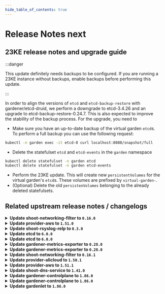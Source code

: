 ```yaml
---
hide_table_of_contents: true
---
```


# Release Notes next

## 23KE release notes and upgrade guide

:::danger

This update definitely needs backups to be configured. If you are running a 23KE instance without backups, enable backups before performing this update.

:::


In order to align the versions of `etcd` and `etcd-backup-restore` with gardener/etcd-druid, we perform a downgrade to etcd-3.4.26 and an upgrade to etcd-backup-restore-0.24.7. This is also expected to improve the stability of the backup process. For the upgrade, you need to
- Make sure you have an up-to-date backup of the virtual garden `etcd`s. To perform a full backup you can use the following request:
```sh
kubectl -n garden exec -it etcd-0 curl localhost:8080/snapshot/full
```
- Delete the statefulset `etcd` and `etcd-events` in the `garden` namespace
``` sh
kubectl delete statefulset -n garden etcd
kubectl delete statefulset -n garden etcd-events
```
- Perform the 23KE update. This will create new `persistentVolumes` for the virtual garden's `etcd`s. These volumes are prefixed by `virtual-garden-`.
- (Optional) Delete the old `persistenVolumes` belonging to the already deleted statefulsets.

## Related upstream release notes / changelogs


<details>
<summary><b>Update shoot-networking-filter to <code>0.16.0</code></b></summary>

# [gardener/gardener-extension-shoot-networking-filter]

## ✨ New Features

- `[USER]` Update image of egress-filter to 0.14.0 by @axel7born [#107]
- `[USER]` Mount `/run/xtables.lock` to prevent concurrent modifications of iptables rules. by @axel7born [#106]
## 🏃 Others

- `[OPERATOR]` Bump github.com/gardener/gardener from 1.84.0 to 1.84.1. by @dependabot[bot] [#102]
- `[OPERATOR]` Bumps golang from 1.21.4 to 1.21.5. by @dependabot[bot] [#105]
- `[OPERATOR]` Bump github.com/gardener/gardener from 1.84.1 to 1.85.0. by @dependabot[bot] [#104]

## Docker Images
- gardener-extension-shoot-networking-filter: `eu.gcr.io/gardener-project/gardener/extensions/shoot-networking-filter:v0.16.0`


</details>

<details>
<summary><b>Update provider-aws to <code>1.51.0</code></b></summary>

# [gardener/gardener-extension-provider-aws]

## 🏃 Others

- `[OPERATOR]` The following golang dependencies have been upgraded :  
  - `gardener/gardener`: `v1.81.6`->`v1.83.2` by @shafeeqes [#828]
- `[OPERATOR]` Add documentation for the "flow" infrastructure reconciler. by @kon-angelo [#827]
- `[DEVELOPER]` Add new unit tests. by @axel7born [#829]

## Docker Images
- gardener-extension-admission-aws: `eu.gcr.io/gardener-project/gardener/extensions/admission-aws:v1.51.0`
- gardener-extension-provider-aws: `eu.gcr.io/gardener-project/gardener/extensions/provider-aws:v1.51.0`


</details>

<details>
<summary><b>Update shoot-rsyslog-relp to <code>0.3.0</code></b></summary>

# [gardener/gardener-extension-shoot-rsyslog-relp]

## ⚠️ Breaking Changes

- `[OPERATOR]` The `security.gardener.cloud/pod-security-enforce` annotation in the ControllerRegistration is set to `baseline`. With this, the pods running in the extension namespace should comply with `baseline` pod-security standard. by @AleksandarSavchev [#17]
## ✨ New Features

- `[USER]` The `shoot-rsyslog-relp` configuration now allows users to specify which tls library should be used by `librerlp` when tls communication is enabled via the `tls.tlsLib` optional field. The possible options are `gnutls` and `openssl`. When the field is omitted, `librelp` uses its default tls library which in most cases is `gnutls`. More information can be found here: https://www.rsyslog.com/doc/v8-stable/configuration/modules/imrelp.html#tls-tlslib by @plkokanov [#27]
- `[USER]` `shoot-rsyslog-relp` extension now supports [Shoot Force Deletion](https://github.com/gardener/gardener/blob/master/docs/usage/shoot_operations.md#force-deletion).  by @acumino [#24]
## 🏃 Others

- `[OPERATOR]` Metrics for the rsyslog service running on the shoot nodes are now exposed and collected according to the following:  
    - The metrics are available on the `node-exporter`'s `/metrics` endpoint.   
    - The names of the new metrics match the `rsyslog_pstat_.+` regex.  
    - The metrics are scraped and collected in the shoot's prometheus instance.  
    - A dedicated plutono dashboard is added which displays the rsyslog metrics. by @plkokanov [#32]
- `[OPERATOR]` Fixed an issue where the rsyslog systemd unit could become stuck in a failed state immediately after it is installed on the shoot's nodes, if the `shoot-rsyslog-relp` extension was enabled on the shoot before that. The `configure-rsyslog.sh` script which is responsible for configuring and restarting the rsyslog systemd unit will now wait for the `syslog.service` symlink to be created before attempting to configure and restart the rsyslog systemd unit. by @plkokanov [#34]
- `[OPERATOR]` The shoot-rsyslog-relp extension is now aligned with Gardener's [component checklist](https://github.com/gardener/gardener/blob/v1.82.0/docs/development/component-checklist.md):  
  - RBAC for the `shoot-rsyslog-relp` extension controller have been drastically reduced to only the required ones.  
  - The deployment for the `shoot-rsyslog-relp` extension controller now contains the proper label for HA - `high-availability-config.resources.gardener.cloud/type: controller`  
  - The `shoot-rsyslog-relp` admission pod no longer has a `SecurityContext`. This will be automatically added by the `seccomp-profile` webhook of the `gardener-resource-manager`   
  - The `rsyslog-relp-configurator` and `rsyslog-relp-configuration-cleaner` pods now use the `RuntimeDefault` seccomp profile.  
  - The init containers of the `rsyslog-relp-configurator` and `rsyslog-relp-configuration-cleaner` pods no longer run in privileged mode.  
  - The `rsyslog-relp-configurator` and `rsyslog-relp-configuration-cleaner` now specify resource requests and limits.  
  - `PodSecurityPolicy`s for the `rsyslog-relp-configurator` and `rsyslog-relp-configuration-cleaner` are now deployed in the shoot cluster, if its kubernetes version is `1.24.x`. by @plkokanov [#29]
- `[OPERATOR]` The healthcheck controller is now removed. Starting [v1.65.0](https://github.com/gardener/gardener/releases/tag/v1.65.0), gardenlet perform health checks for all ManagedResources in the Shoot control plane in the Seed. There is no longer need of the custom healthcheck controller in the shoot-rsyslog-relp extension as it was doing the same job. It was performing health check for the ManagedResource it deploys. by @plkokanov [#28]
- `[OPERATOR]` The `rsyslog-relp-configuration-cleaner` is no longer deployed on Shoot deletion with `shoot-rsyslog-relp` extension enabled. The Extension deletion occurs after the Worker deletion. There are no Nodes, hence there is no need to clean up registry configuration. by @plkokanov [#30]

## Docker Images
- gardener-extension-shoot-rsyslog-relp-admission: `eu.gcr.io/gardener-project/gardener/extensions/shoot-rsyslog-relp-admission:v0.3.0`
- gardener-extension-shoot-rsyslog-relp: `eu.gcr.io/gardener-project/gardener/extensions/shoot-rsyslog-relp:v0.3.0`


</details>

<details>
<summary><b>Update etcd to <code>6.0.0</code></b></summary>

## What's Changed
* Downgrade to etcd 3.4.26, Upgrade to etcd-backup-restore 0.24.7 by @JensAc in https://github.com/gardener-community/etcd/pull/13

## New Contributors
* @JensAc made their first contribution in https://github.com/gardener-community/etcd/pull/13

**Full Changelog**: https://github.com/gardener-community/etcd/compare/5.3.2...6.0.0

</details>

<details>
<summary><b>Update etcd to <code>6.0.0</code></b></summary>

## What's Changed
* Downgrade to etcd 3.4.26, Upgrade to etcd-backup-restore 0.24.7 by @JensAc in https://github.com/gardener-community/etcd/pull/13

## New Contributors
* @JensAc made their first contribution in https://github.com/gardener-community/etcd/pull/13

**Full Changelog**: https://github.com/gardener-community/etcd/compare/5.3.2...6.0.0

</details>

<details>
<summary><b>Update gardener-metrics-exporter to <code>0.28.0</code></b></summary>

# [gardener/gardener-metrics-exporter]

## 🏃 Others

- `[OPERATOR]` Metrics are exported for pending shoots as well. by @timebertt [#91]
- `[OPERATOR]` Minimum and maximum shoot node counts are no longer reversed. by @Sinscerly [#90]

## Docker Images
- metrics-exporter: `eu.gcr.io/gardener-project/gardener/metrics-exporter:0.28.0`


</details>

<details>
<summary><b>Update gardener-metrics-exporter to <code>0.28.0</code></b></summary>

# [gardener/gardener-metrics-exporter]

## 🏃 Others

- `[OPERATOR]` Metrics are exported for pending shoots as well. by @timebertt [#91]
- `[OPERATOR]` Minimum and maximum shoot node counts are no longer reversed. by @Sinscerly [#90]

## Docker Images
- metrics-exporter: `eu.gcr.io/gardener-project/gardener/metrics-exporter:0.28.0`


</details>

<details>
<summary><b>Update shoot-networking-filter to <code>0.16.1</code></b></summary>

no release notes available

## Docker Images
- gardener-extension-shoot-networking-filter: `eu.gcr.io/gardener-project/gardener/extensions/shoot-networking-filter:v0.16.1`


</details>

<details>
<summary><b>Update provider-alicloud to <code>1.50.1</code></b></summary>

no release notes available

## Docker Images
- gardener-extension-admission-alicloud: `eu.gcr.io/gardener-project/gardener/extensions/admission-alicloud:v1.50.1`
- gardener-extension-provider-alicloud: `eu.gcr.io/gardener-project/gardener/extensions/provider-alicloud:v1.50.1`


</details>

<details>
<summary><b>Update provider-aws to <code>1.51.1</code></b></summary>

# [gardener/gardener-extension-provider-aws]

## 🏃 Others

- `[OPERATOR]` The following dependency is updated to adopt a cherry-pick of https://github.com/gardener/gardener/pull/8943:  
  - github.com/gardener/gardener: v1.83.2 -> v1.83.3 by @ialidzhikov [#843]

## Docker Images
- gardener-extension-admission-aws: `eu.gcr.io/gardener-project/gardener/extensions/admission-aws:v1.51.1`
- gardener-extension-provider-aws: `eu.gcr.io/gardener-project/gardener/extensions/provider-aws:v1.51.1`


</details>

<details>
<summary><b>Update shoot-dns-service to <code>1.41.0</code></b></summary>

# [gardener/gardener-extension-shoot-dns-service]

## ⚠️ Breaking Changes

- `[OPERATOR]` CA and server certificates for the admission component are managed automatically. Passing custom certificates via Helm values is not supported anymore. by @timuthy [#266]
## 🐛 Bug Fixes

- `[OPERATOR]` An issue was fixed that caused shoot clusters with a `shoot-dns-service` extension configuration not to be validated during creation. Potential validation errors only happened later and remained unnoticed, e.g. when update requests from Gardenlet were denied and shoot reconciliation got stuck. by @timuthy [#270]
## 🏃 Others

- `[OPERATOR]` Bumps golang from 1.21.4 to 1.21.5. by @dependabot[bot] [#267]
- `[OPERATOR]` Bump github.com/gardener/gardener from 1.83.0 to 1.84.0. by @dependabot[bot] [#261]
- `[OPERATOR]` Bump github.com/gardener/gardener from 1.84.1 to 1.85.0. by @timuthy [#266]
- `[OPERATOR]` Bump github.com/gardener/gardener from 1.84.0 to 1.84.1. by @dependabot[bot] [#262]
# [gardener/external-dns-management]

## ⚠️ Breaking Changes

- `[USER]` `NS` records are not retrieved anymore for all accessible hosted zones to avoid reading all DNS record sets of all hosted zones periodically independently if they are used. Only hosted zones with active `DNSProviders` are synched, but without caring about consequences of `NS` records for subdomains. If there are many large hosted zones accessible for given credentials and there are only  `DNSProviders` using a few of these zones (either by domain or zone include), the period synchronisation of the zone state for all other hosted zones is avoided. This can result in a significant reduction of requests to the provider backend. As a downside of this change, applying a `DNSEntry` for a forwarded subdomain now results in a DNS record set in the parent hosted zone, if the real hosted zone is unknown to the controller. Formerly, applying such a `DNSEnty` resulted in an error state.   
  No action is necessary from the users, this is only a "heads up" for the changed behaviour if `NS` records are used for subdomains. by @MartinWeindel [gardener/external-dns-management#336]
## 🏃 Others

- `[USER]` Validate provider domain includes and excludes for forbidden wildcard domains. by @MartinWeindel [gardener/external-dns-management#335]
- `[OPERATOR]` Bumps golang from 1.21.3 to 1.21.4. by @dependabot[bot] [gardener/external-dns-management#333]

## Docker Images
- gardener-extension-admission-shoot-dns-service: `eu.gcr.io/gardener-project/gardener/extensions/admission-shoot-dns-service:v1.41.0`
- gardener-extension-shoot-dns-service: `eu.gcr.io/gardener-project/gardener/extensions/shoot-dns-service:v1.41.0`


</details>

<details>
<summary><b>Update gardener-controlplane to <code>1.86.0</code></b></summary>

# [gardener/gardener]

## ⚠️ Breaking Changes

- `[OPERATOR]` All virtual garden access Secrets have to be labeled with with `resources.gardener.cloud/class=shoot`. Otherwise the virtual-GRM won't consider the Secrets and won't renew them. by @rfranzke [#8883]
- `[OPERATOR]` The `ContainerdRegistryHostsDir` feature gate has been promoted to beta and is now turned on by default. by @ialidzhikov [#8873]
- `[DEVELOPER]` Support for the deprecated `NetworkPolicy` annotations `networking.resources.gardener.cloud/from-policy-allowed-ports` and `networking.resources.gardener.cloud/from-policy-pod-label-selector` has been removed. Use `networking.resources.gardener.cloud/from-<some-alias>-allowed-ports` instead ([documentation](https://github.com/gardener/gardener/blob/master/docs/concepts/resource-manager.md#networkpolicy-controller)). by @rfranzke [#8883]
## 📰 Noteworthy

- `[DEVELOPER]` The local Gardener environments for e2e tests running in Prow are now backed by the [`registry-cache`](https://github.com/gardener/gardener-extension-registry-cache/) extensions enabled in the Prow cluster. This should have a positive impact on the network I/O for image pulls and resulting costs. by @oliver-goetz [#8880]
- `[OPERATOR]` The `WorkerlessShoots` has been promoted to GA and is now locked to "enabled by default". by @acumino [#8906]
## ✨ New Features

- `[USER]` It is now possible to configure the resources encrypted in the ETCD for shoot clusters, see [this document](https://github.com/gardener/gardener/blob/master/docs/usage/etcd_encryption_config.md) for more details. by @shafeeqes [#8842]
- `[USER]` The `shoots/viewerkubeconfig` subresource now also restricts viewer access to resources which are specified in the `spec.kubernetes.kubeAPIServer.encryptionConfig` in the Shoot in addition to `Secrets`. by @shafeeqes [#8966]
- `[USER]` It is now possible to request a kubeconfig with read-only access (all APIs except `core/v1.Secret`) for shoot clusters by using the new `shoots/viewerkubeconfig` subresource. Read all about it [here](https://github.com/gardener/gardener/blob/master/docs/usage/shoot_access.md#shootsviewerkubeconfig-subresource). by @rfranzke [#8870]
- `[OPERATOR]` The `vpn-seed-server` component now supports IPv4 seed clusters hosting IPv6 shoot clusters.  by @DockToFuture [#8830]
- `[OPERATOR]` It is now possible to configure the resources encrypted in the ETCD for the virtual garden cluster, see [this document](https://github.com/gardener/gardener/blob/master/docs/concepts/operator.md#etcd-encryption-config) for more details. by @shafeeqes [#8842]
## 🐛 Bug Fixes

- `[DEPENDENCY]` extension library: An issue causing the Worker restore operation to fail for hibernated Shoots is now fixed. by @ialidzhikov [#8943]
- `[OPERATOR]` A bug causing the Shoot to use the wrong istio load balancer if the `ExposureClass` name and the exposureclass handler name are not the same is now fixed.  by @shafeeqes [#8926]
- `[OPERATOR]` Fixed a bug where a Shoot with an expired machine image or Kubernetes version could be created.   
  For machine images: only allow updating to a higher expired machine image version for an existing worker pool  
  For Kubernetes versions: do not allow creation of a worker pool with an expired K8s version, but still allow updating an existing worker pool to a higher expired version. by @danielfoehrKn [#8854]
- `[OPERATOR]` `gardener-node-agent`'s `OperatingSystemConfig` controller now respects the reconciliation timeout and aborts the reconciliation if it takes too long. by @rfranzke [#8907]
- `[OPERATOR]` `gardener-node-agent` now creates temporary directories and files under `/var/lib/gardener-node-agent/tmp` instead of `/tmp`. This fixes issues during `OperatingSystemConfig` reconciliation which occur when `/var` and `/tmp` are backed by different file systems or devices. by @rfranzke [#8894]
- `[OPERATOR]` `gardener-node-agent` now skips disablement and stop attempts of deleted units in case their unit files have already been cleaned up by third parties. by @rfranzke [#8898]
- `[OPERATOR]` `gardener-node-agent` now converts the hostname to lower case to match `kubelet` behaviour when it maintains the `kubernetes.io/hostname` label on `Node`s. by @rfranzke [#8902]
## 🏃 Others

- `[OPERATOR]` `gardener-node-agent` now stops waiting for `systemd` command results if they don't respond back after `10s`. by @rfranzke [#8919]
- `[OPERATOR]` Add unhealthy nodes dashboard. by @adenitiu [#8869]
- `[OPERATOR]` Add `egressCIDRs` field to the infrastructureStatus resource. This allows provider-extensions to specify a list of stable CIDRs used as source IP for traffic generated by the shoot's worker nodes. by @kon-angelo [#8888]
- `[DEVELOPER]` Add support for optional `SCRIPT_ROOT` environment var in `vgopath` enabled hack scripts by @afritzler [#8935]
# [gardener/vpn2]

## ⚠️ Breaking Changes

- `[OPERATOR]` Change OCI Image Registry from GCR (`eu.gcr.io/gardener-project`) to Artifact-Registry (`europe-docker.pkg.dev/gardener-project/releases`). Users should update their references. by @ccwienk [gardener/vpn2#62]
## 📰 Noteworthy

- `[OPERATOR]` added ipv6 single-stack support by @nschad [gardener/vpn2#45]
- `[OPERATOR]`  Add iptables backend detection to firewall script. by @axel7born [gardener/vpn2#64]
# [gardener/apiserver-proxy]

## 📰 Noteworthy

- `[OPERATOR]` Remove the optional creation of iptables rules and the flag`--setup-iptables`. by @axel7born [gardener/apiserver-proxy#70]
# [gardener/gardener-metrics-exporter]

## 🏃 Others

- `[OPERATOR]` Metrics are exported for pending shoots as well. by @timebertt [gardener/gardener-metrics-exporter#91]

## Docker Images
- admission-controller: `eu.gcr.io/gardener-project/gardener/admission-controller:v1.86.0`
- apiserver: `eu.gcr.io/gardener-project/gardener/apiserver:v1.86.0`
- controller-manager: `eu.gcr.io/gardener-project/gardener/controller-manager:v1.86.0`
- gardenlet: `eu.gcr.io/gardener-project/gardener/gardenlet:v1.86.0`
- node-agent: `eu.gcr.io/gardener-project/gardener/node-agent:v1.86.0`
- operator: `eu.gcr.io/gardener-project/gardener/operator:v1.86.0`
- resource-manager: `eu.gcr.io/gardener-project/gardener/resource-manager:v1.86.0`
- scheduler: `eu.gcr.io/gardener-project/gardener/scheduler:v1.86.0`

</details>

<details>
<summary><b>Update gardener-controlplane to <code>1.86.0</code></b></summary>

# [gardener/gardener]

## ⚠️ Breaking Changes

- `[OPERATOR]` All virtual garden access Secrets have to be labeled with with `resources.gardener.cloud/class=shoot`. Otherwise the virtual-GRM won't consider the Secrets and won't renew them. by @rfranzke [#8883]
- `[OPERATOR]` The `ContainerdRegistryHostsDir` feature gate has been promoted to beta and is now turned on by default. by @ialidzhikov [#8873]
- `[DEVELOPER]` Support for the deprecated `NetworkPolicy` annotations `networking.resources.gardener.cloud/from-policy-allowed-ports` and `networking.resources.gardener.cloud/from-policy-pod-label-selector` has been removed. Use `networking.resources.gardener.cloud/from-<some-alias>-allowed-ports` instead ([documentation](https://github.com/gardener/gardener/blob/master/docs/concepts/resource-manager.md#networkpolicy-controller)). by @rfranzke [#8883]
## 📰 Noteworthy

- `[DEVELOPER]` The local Gardener environments for e2e tests running in Prow are now backed by the [`registry-cache`](https://github.com/gardener/gardener-extension-registry-cache/) extensions enabled in the Prow cluster. This should have a positive impact on the network I/O for image pulls and resulting costs. by @oliver-goetz [#8880]
- `[OPERATOR]` The `WorkerlessShoots` has been promoted to GA and is now locked to "enabled by default". by @acumino [#8906]
## ✨ New Features

- `[USER]` It is now possible to configure the resources encrypted in the ETCD for shoot clusters, see [this document](https://github.com/gardener/gardener/blob/master/docs/usage/etcd_encryption_config.md) for more details. by @shafeeqes [#8842]
- `[USER]` The `shoots/viewerkubeconfig` subresource now also restricts viewer access to resources which are specified in the `spec.kubernetes.kubeAPIServer.encryptionConfig` in the Shoot in addition to `Secrets`. by @shafeeqes [#8966]
- `[USER]` It is now possible to request a kubeconfig with read-only access (all APIs except `core/v1.Secret`) for shoot clusters by using the new `shoots/viewerkubeconfig` subresource. Read all about it [here](https://github.com/gardener/gardener/blob/master/docs/usage/shoot_access.md#shootsviewerkubeconfig-subresource). by @rfranzke [#8870]
- `[OPERATOR]` The `vpn-seed-server` component now supports IPv4 seed clusters hosting IPv6 shoot clusters.  by @DockToFuture [#8830]
- `[OPERATOR]` It is now possible to configure the resources encrypted in the ETCD for the virtual garden cluster, see [this document](https://github.com/gardener/gardener/blob/master/docs/concepts/operator.md#etcd-encryption-config) for more details. by @shafeeqes [#8842]
## 🐛 Bug Fixes

- `[DEPENDENCY]` extension library: An issue causing the Worker restore operation to fail for hibernated Shoots is now fixed. by @ialidzhikov [#8943]
- `[OPERATOR]` A bug causing the Shoot to use the wrong istio load balancer if the `ExposureClass` name and the exposureclass handler name are not the same is now fixed.  by @shafeeqes [#8926]
- `[OPERATOR]` Fixed a bug where a Shoot with an expired machine image or Kubernetes version could be created.   
  For machine images: only allow updating to a higher expired machine image version for an existing worker pool  
  For Kubernetes versions: do not allow creation of a worker pool with an expired K8s version, but still allow updating an existing worker pool to a higher expired version. by @danielfoehrKn [#8854]
- `[OPERATOR]` `gardener-node-agent`'s `OperatingSystemConfig` controller now respects the reconciliation timeout and aborts the reconciliation if it takes too long. by @rfranzke [#8907]
- `[OPERATOR]` `gardener-node-agent` now creates temporary directories and files under `/var/lib/gardener-node-agent/tmp` instead of `/tmp`. This fixes issues during `OperatingSystemConfig` reconciliation which occur when `/var` and `/tmp` are backed by different file systems or devices. by @rfranzke [#8894]
- `[OPERATOR]` `gardener-node-agent` now skips disablement and stop attempts of deleted units in case their unit files have already been cleaned up by third parties. by @rfranzke [#8898]
- `[OPERATOR]` `gardener-node-agent` now converts the hostname to lower case to match `kubelet` behaviour when it maintains the `kubernetes.io/hostname` label on `Node`s. by @rfranzke [#8902]
## 🏃 Others

- `[OPERATOR]` `gardener-node-agent` now stops waiting for `systemd` command results if they don't respond back after `10s`. by @rfranzke [#8919]
- `[OPERATOR]` Add unhealthy nodes dashboard. by @adenitiu [#8869]
- `[OPERATOR]` Add `egressCIDRs` field to the infrastructureStatus resource. This allows provider-extensions to specify a list of stable CIDRs used as source IP for traffic generated by the shoot's worker nodes. by @kon-angelo [#8888]
- `[DEVELOPER]` Add support for optional `SCRIPT_ROOT` environment var in `vgopath` enabled hack scripts by @afritzler [#8935]
# [gardener/vpn2]

## ⚠️ Breaking Changes

- `[OPERATOR]` Change OCI Image Registry from GCR (`eu.gcr.io/gardener-project`) to Artifact-Registry (`europe-docker.pkg.dev/gardener-project/releases`). Users should update their references. by @ccwienk [gardener/vpn2#62]
## 📰 Noteworthy

- `[OPERATOR]` added ipv6 single-stack support by @nschad [gardener/vpn2#45]
- `[OPERATOR]`  Add iptables backend detection to firewall script. by @axel7born [gardener/vpn2#64]
# [gardener/apiserver-proxy]

## 📰 Noteworthy

- `[OPERATOR]` Remove the optional creation of iptables rules and the flag`--setup-iptables`. by @axel7born [gardener/apiserver-proxy#70]
# [gardener/gardener-metrics-exporter]

## 🏃 Others

- `[OPERATOR]` Metrics are exported for pending shoots as well. by @timebertt [gardener/gardener-metrics-exporter#91]

## Docker Images
- admission-controller: `eu.gcr.io/gardener-project/gardener/admission-controller:v1.86.0`
- apiserver: `eu.gcr.io/gardener-project/gardener/apiserver:v1.86.0`
- controller-manager: `eu.gcr.io/gardener-project/gardener/controller-manager:v1.86.0`
- gardenlet: `eu.gcr.io/gardener-project/gardener/gardenlet:v1.86.0`
- node-agent: `eu.gcr.io/gardener-project/gardener/node-agent:v1.86.0`
- operator: `eu.gcr.io/gardener-project/gardener/operator:v1.86.0`
- resource-manager: `eu.gcr.io/gardener-project/gardener/resource-manager:v1.86.0`
- scheduler: `eu.gcr.io/gardener-project/gardener/scheduler:v1.86.0`

</details>

<details>
<summary><b>Update gardenlet to <code>1.86.0</code></b></summary>

# [gardener/gardener]

## ⚠️ Breaking Changes

- `[OPERATOR]` All virtual garden access Secrets have to be labeled with with `resources.gardener.cloud/class=shoot`. Otherwise the virtual-GRM won't consider the Secrets and won't renew them. by @rfranzke [#8883]
- `[OPERATOR]` The `ContainerdRegistryHostsDir` feature gate has been promoted to beta and is now turned on by default. by @ialidzhikov [#8873]
- `[DEVELOPER]` Support for the deprecated `NetworkPolicy` annotations `networking.resources.gardener.cloud/from-policy-allowed-ports` and `networking.resources.gardener.cloud/from-policy-pod-label-selector` has been removed. Use `networking.resources.gardener.cloud/from-<some-alias>-allowed-ports` instead ([documentation](https://github.com/gardener/gardener/blob/master/docs/concepts/resource-manager.md#networkpolicy-controller)). by @rfranzke [#8883]
## 📰 Noteworthy

- `[DEVELOPER]` The local Gardener environments for e2e tests running in Prow are now backed by the [`registry-cache`](https://github.com/gardener/gardener-extension-registry-cache/) extensions enabled in the Prow cluster. This should have a positive impact on the network I/O for image pulls and resulting costs. by @oliver-goetz [#8880]
- `[OPERATOR]` The `WorkerlessShoots` has been promoted to GA and is now locked to "enabled by default". by @acumino [#8906]
## ✨ New Features

- `[USER]` It is now possible to configure the resources encrypted in the ETCD for shoot clusters, see [this document](https://github.com/gardener/gardener/blob/master/docs/usage/etcd_encryption_config.md) for more details. by @shafeeqes [#8842]
- `[USER]` The `shoots/viewerkubeconfig` subresource now also restricts viewer access to resources which are specified in the `spec.kubernetes.kubeAPIServer.encryptionConfig` in the Shoot in addition to `Secrets`. by @shafeeqes [#8966]
- `[USER]` It is now possible to request a kubeconfig with read-only access (all APIs except `core/v1.Secret`) for shoot clusters by using the new `shoots/viewerkubeconfig` subresource. Read all about it [here](https://github.com/gardener/gardener/blob/master/docs/usage/shoot_access.md#shootsviewerkubeconfig-subresource). by @rfranzke [#8870]
- `[OPERATOR]` The `vpn-seed-server` component now supports IPv4 seed clusters hosting IPv6 shoot clusters.  by @DockToFuture [#8830]
- `[OPERATOR]` It is now possible to configure the resources encrypted in the ETCD for the virtual garden cluster, see [this document](https://github.com/gardener/gardener/blob/master/docs/concepts/operator.md#etcd-encryption-config) for more details. by @shafeeqes [#8842]
## 🐛 Bug Fixes

- `[DEPENDENCY]` extension library: An issue causing the Worker restore operation to fail for hibernated Shoots is now fixed. by @ialidzhikov [#8943]
- `[OPERATOR]` A bug causing the Shoot to use the wrong istio load balancer if the `ExposureClass` name and the exposureclass handler name are not the same is now fixed.  by @shafeeqes [#8926]
- `[OPERATOR]` Fixed a bug where a Shoot with an expired machine image or Kubernetes version could be created.   
  For machine images: only allow updating to a higher expired machine image version for an existing worker pool  
  For Kubernetes versions: do not allow creation of a worker pool with an expired K8s version, but still allow updating an existing worker pool to a higher expired version. by @danielfoehrKn [#8854]
- `[OPERATOR]` `gardener-node-agent`'s `OperatingSystemConfig` controller now respects the reconciliation timeout and aborts the reconciliation if it takes too long. by @rfranzke [#8907]
- `[OPERATOR]` `gardener-node-agent` now creates temporary directories and files under `/var/lib/gardener-node-agent/tmp` instead of `/tmp`. This fixes issues during `OperatingSystemConfig` reconciliation which occur when `/var` and `/tmp` are backed by different file systems or devices. by @rfranzke [#8894]
- `[OPERATOR]` `gardener-node-agent` now skips disablement and stop attempts of deleted units in case their unit files have already been cleaned up by third parties. by @rfranzke [#8898]
- `[OPERATOR]` `gardener-node-agent` now converts the hostname to lower case to match `kubelet` behaviour when it maintains the `kubernetes.io/hostname` label on `Node`s. by @rfranzke [#8902]
## 🏃 Others

- `[OPERATOR]` `gardener-node-agent` now stops waiting for `systemd` command results if they don't respond back after `10s`. by @rfranzke [#8919]
- `[OPERATOR]` Add unhealthy nodes dashboard. by @adenitiu [#8869]
- `[OPERATOR]` Add `egressCIDRs` field to the infrastructureStatus resource. This allows provider-extensions to specify a list of stable CIDRs used as source IP for traffic generated by the shoot's worker nodes. by @kon-angelo [#8888]
- `[DEVELOPER]` Add support for optional `SCRIPT_ROOT` environment var in `vgopath` enabled hack scripts by @afritzler [#8935]
# [gardener/vpn2]

## ⚠️ Breaking Changes

- `[OPERATOR]` Change OCI Image Registry from GCR (`eu.gcr.io/gardener-project`) to Artifact-Registry (`europe-docker.pkg.dev/gardener-project/releases`). Users should update their references. by @ccwienk [gardener/vpn2#62]
## 📰 Noteworthy

- `[OPERATOR]` added ipv6 single-stack support by @nschad [gardener/vpn2#45]
- `[OPERATOR]`  Add iptables backend detection to firewall script. by @axel7born [gardener/vpn2#64]
# [gardener/apiserver-proxy]

## 📰 Noteworthy

- `[OPERATOR]` Remove the optional creation of iptables rules and the flag`--setup-iptables`. by @axel7born [gardener/apiserver-proxy#70]
# [gardener/gardener-metrics-exporter]

## 🏃 Others

- `[OPERATOR]` Metrics are exported for pending shoots as well. by @timebertt [gardener/gardener-metrics-exporter#91]

## Docker Images
- admission-controller: `eu.gcr.io/gardener-project/gardener/admission-controller:v1.86.0`
- apiserver: `eu.gcr.io/gardener-project/gardener/apiserver:v1.86.0`
- controller-manager: `eu.gcr.io/gardener-project/gardener/controller-manager:v1.86.0`
- gardenlet: `eu.gcr.io/gardener-project/gardener/gardenlet:v1.86.0`
- node-agent: `eu.gcr.io/gardener-project/gardener/node-agent:v1.86.0`
- operator: `eu.gcr.io/gardener-project/gardener/operator:v1.86.0`
- resource-manager: `eu.gcr.io/gardener-project/gardener/resource-manager:v1.86.0`
- scheduler: `eu.gcr.io/gardener-project/gardener/scheduler:v1.86.0`

</details>
